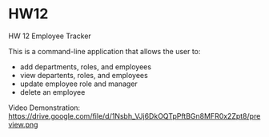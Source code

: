 # HW12
HW 12 Employee Tracker

This is a command-line application that allows the user to:
- add departments, roles, and employees
- view departents, roles, and employees
- update employee role and manager
- delete an employee

Video Demonstration: https://drive.google.com/file/d/1Nsbh_VJj6DkOQTpPftBGn8MFR0x2Zpt8/preview.png

